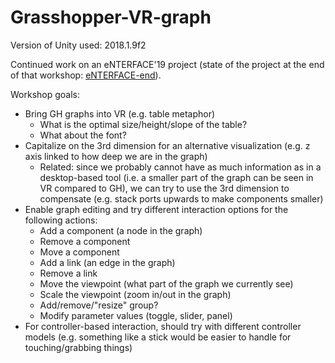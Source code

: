 # Grasshopper-VR-graph

Version of Unity used: 2018.1.9f2

Continued work on an eNTERFACE'19 project (state of the project at the end of that workshop: [eNTERFACE-end]).

Workshop goals:    
- Bring GH graphs into VR (e.g. table metaphor)
  - What is the optimal size/height/slope of the table?
  - What about the font?
- Capitalize on the 3rd dimension for an alternative visualization (e.g. z axis linked to how deep we are in the graph)
  - Related: since we probably cannot have as much information as in a desktop-based tool (i.e. a smaller part of the graph can be seen in VR compared to GH), we can try to use the 3rd dimension to compensate (e.g. stack ports upwards to make components smaller)
- Enable graph editing and try different interaction options for the following actions:
  - Add a component (a node in the graph)
  - Remove a component
  - Move a component
  - Add a link (an edge in the graph)
  - Remove a link
  - Move the viewpoint (what part of the graph we currently see)
  - Scale the viewpoint (zoom in/out in the graph)
  - Add/remove/"resize" group?
  - Modify parameter values (toggle, slider, panel)
- For controller-based interaction, should try with different controller models (e.g. something like a stick would be easier to handle for touching/grabbing things)

[eNTERFACE-end]:https://github.com/qdrien/Grasshopper-VR-graph/releases/tag/eNTERFACE-end
